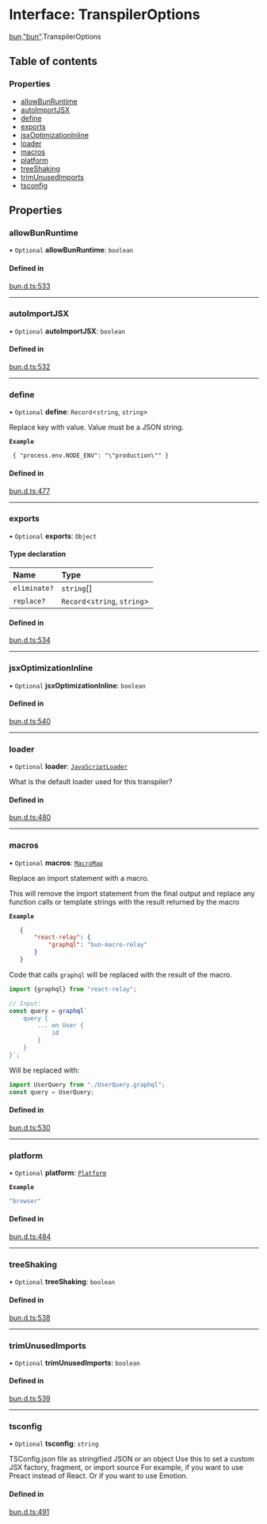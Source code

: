 # Interface: TranspilerOptions

[bun](../modules/bun.md).["bun"](../modules/bun._bun_.md).TranspilerOptions

## Table of contents

### Properties

- [allowBunRuntime](bun._bun_.TranspilerOptions.md#allowbunruntime)
- [autoImportJSX](bun._bun_.TranspilerOptions.md#autoimportjsx)
- [define](bun._bun_.TranspilerOptions.md#define)
- [exports](bun._bun_.TranspilerOptions.md#exports)
- [jsxOptimizationInline](bun._bun_.TranspilerOptions.md#jsxoptimizationinline)
- [loader](bun._bun_.TranspilerOptions.md#loader)
- [macros](bun._bun_.TranspilerOptions.md#macros)
- [platform](bun._bun_.TranspilerOptions.md#platform)
- [treeShaking](bun._bun_.TranspilerOptions.md#treeshaking)
- [trimUnusedImports](bun._bun_.TranspilerOptions.md#trimunusedimports)
- [tsconfig](bun._bun_.TranspilerOptions.md#tsconfig)

## Properties

### allowBunRuntime

• `Optional` **allowBunRuntime**: `boolean`

#### Defined in

[bun.d.ts:533](https://github.com/goodcodedev/bun-types/blob/8bd1b3a/bun.d.ts#L533)

___

### autoImportJSX

• `Optional` **autoImportJSX**: `boolean`

#### Defined in

[bun.d.ts:532](https://github.com/goodcodedev/bun-types/blob/8bd1b3a/bun.d.ts#L532)

___

### define

• `Optional` **define**: `Record`<`string`, `string`\>

Replace key with value. Value must be a JSON string.

**`Example`**

```
 { "process.env.NODE_ENV": "\"production\"" }
```

#### Defined in

[bun.d.ts:477](https://github.com/goodcodedev/bun-types/blob/8bd1b3a/bun.d.ts#L477)

___

### exports

• `Optional` **exports**: `Object`

#### Type declaration

| Name | Type |
| :------ | :------ |
| `eliminate?` | `string`[] |
| `replace?` | `Record`<`string`, `string`\> |

#### Defined in

[bun.d.ts:534](https://github.com/goodcodedev/bun-types/blob/8bd1b3a/bun.d.ts#L534)

___

### jsxOptimizationInline

• `Optional` **jsxOptimizationInline**: `boolean`

#### Defined in

[bun.d.ts:540](https://github.com/goodcodedev/bun-types/blob/8bd1b3a/bun.d.ts#L540)

___

### loader

• `Optional` **loader**: [`JavaScriptLoader`](../modules/bun._bun_.md#javascriptloader)

What is the default loader used for this transpiler?

#### Defined in

[bun.d.ts:480](https://github.com/goodcodedev/bun-types/blob/8bd1b3a/bun.d.ts#L480)

___

### macros

• `Optional` **macros**: [`MacroMap`](../modules/bun._bun_.md#macromap)

Replace an import statement with a macro.

   This will remove the import statement from the final output
   and replace any function calls or template strings with the result returned by the macro

**`Example`**

```json
   {
       "react-relay": {
           "graphql": "bun-macro-relay"
       }
   }
   ```

   Code that calls `graphql` will be replaced with the result of the macro.

   ```js
   import {graphql} from "react-relay";

   // Input:
   const query = graphql`
       query {
           ... on User {
               id
           }
       }
   }`;
   ```

   Will be replaced with:

   ```js
   import UserQuery from "./UserQuery.graphql";
   const query = UserQuery;
   ```

#### Defined in

[bun.d.ts:530](https://github.com/goodcodedev/bun-types/blob/8bd1b3a/bun.d.ts#L530)

___

### platform

• `Optional` **platform**: [`Platform`](../modules/bun._bun_.md#platform)

**`Example`**

```ts
"browser"
```

#### Defined in

[bun.d.ts:484](https://github.com/goodcodedev/bun-types/blob/8bd1b3a/bun.d.ts#L484)

___

### treeShaking

• `Optional` **treeShaking**: `boolean`

#### Defined in

[bun.d.ts:538](https://github.com/goodcodedev/bun-types/blob/8bd1b3a/bun.d.ts#L538)

___

### trimUnusedImports

• `Optional` **trimUnusedImports**: `boolean`

#### Defined in

[bun.d.ts:539](https://github.com/goodcodedev/bun-types/blob/8bd1b3a/bun.d.ts#L539)

___

### tsconfig

• `Optional` **tsconfig**: `string`

TSConfig.json file as stringified JSON or an object
 Use this to set a custom JSX factory, fragment, or import source
 For example, if you want to use Preact instead of React. Or if you want to use Emotion.

#### Defined in

[bun.d.ts:491](https://github.com/goodcodedev/bun-types/blob/8bd1b3a/bun.d.ts#L491)
